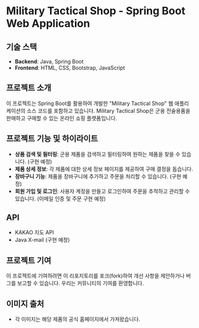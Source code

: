# Military Tactical Shop - Spring Boot Web Application

## 기술 스택
- **Backend**: Java, Spring Boot
- **Frontend**: HTML, CSS, Bootstrap, JavaScript

## 프로젝트 소개
이 프로젝트는 Spring Boot를 활용하여 개발한 "Military Tactical Shop" 웹 애플리케이션의 소스 코드를 포함하고 있습니다. Military Tactical Shop은 군용 전술용품을 판매하고 구매할 수 있는 온라인 쇼핑 플랫폼입니다.

## 프로젝트 기능 및 하이라이트
- **상품 검색 및 필터링**: 군용 제품을 검색하고 필터링하여 원하는 제품을 찾을 수 있습니다. (구현 예정)
- **제품 상세 정보**: 각 제품에 대한 상세 정보 페이지를 제공하여 구매 결정을 돕습니다.
- **장바구니 기능**: 제품을 장바구니에 추가하고 주문을 처리할 수 있습니다. (구현 예정)
- **회원 가입 및 로그인**: 사용자 계정을 만들고 로그인하여 주문을 추적하고 관리할 수 있습니다. (이메일 인증 및 주문 구현 예정)

## API
- KAKAO 지도 API
- Java X-mail (구현 예정)

## 프로젝트 기여
이 프로젝트에 기여하려면 이 리포지토리를 포크(fork)하여 개선 사항을 제안하거나 버그를 보고할 수 있습니다. 우리는 커뮤니티의 기여를 환영합니다.

## 이미지 출처
- 각 이미지는 해당 제품의 공식 홈페이지에서 가져왔습니다.
